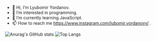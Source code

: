- 👋 Hi, I’m Lyubomir Yordanov.                                                                             
- 👀 I’m interested in programming.
- 🌱 I’m currently learning JavaScript.                       
- 📫 How to reach me https://www.instagram.com/lubomir.yordanovv/ .  

 ![Anurag's GitHub stats](https://github-readme-stats.vercel.app/api?username=anuraghazra&show_icons=true)                                        ![Top Langs](https://github-readme-stats.vercel.app/api/top-langs/?username=anuraghazra&layout=compact)  
